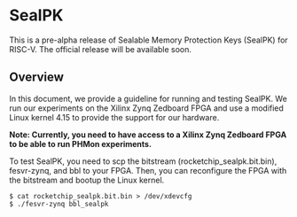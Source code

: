 # SealPK
This is a pre-alpha release of Sealable Memory Protection Keys (SealPK) for RISC-V. The official release will be available soon.

## Overview
In this document, we provide a guideline for running and testing SealPK. We run our experiments on the Xilinx Zynq Zedboard FPGA and use a modified Linux
kernel 4.15 to provide the support for our hardware.

**Note: Currently, you need to have access to a Xilinx Zynq Zedboard FPGA to be able to run PHMon experiments.**

To test SealPK, you need to scp the bitstream (rocketchip_sealpk.bit.bin), fesvr-zynq, and bbl to your FPGA.
Then, you can reconfigure the FPGA with the bitstream and bootup the Linux kernel.
```
$ cat rocketchip_sealpk.bit.bin > /dev/xdevcfg 
$ ./fesvr-zynq bbl_sealpk
```
